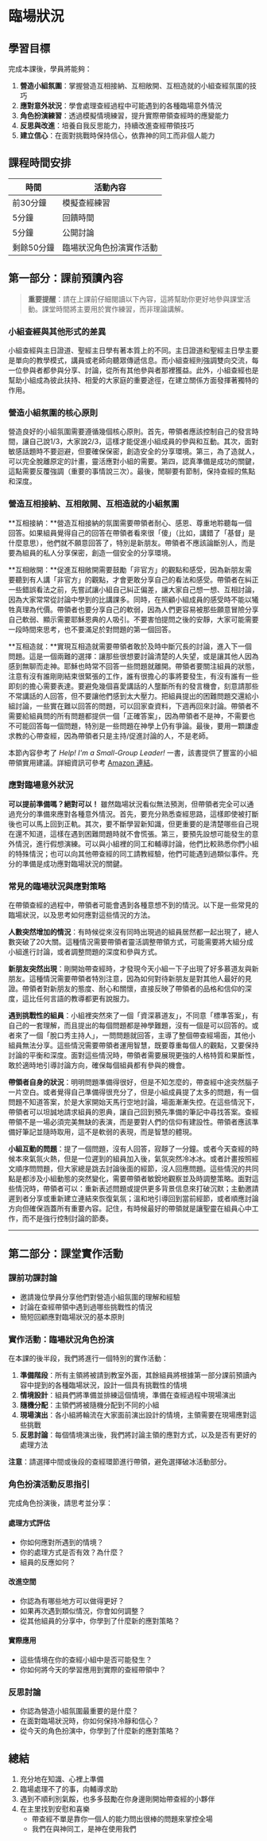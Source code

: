 # 臨場狀況

## 學習目標

完成本課後，學員將能夠：

1. **營造小組氛圍**：掌握營造互相接納、互相敞開、互相造就的小組查經氛圍的技巧
2. **應對意外狀況**：學會處理查經過程中可能遇到的各種臨場意外情況
3. **角色扮演練習**：透過模擬情境練習，提升實際帶領查經時的應變能力
4. **反思與改進**：培養自我反思能力，持續改進查經帶領技巧
5. **建立信心**：在面對挑戰時保持信心，依靠神的同工而非個人能力

## 課程時間安排

| 時間           | 活動內容                   |
|----------------|----------------------------|
| 前30分鐘       | 模擬查經練習               |
| 5分鐘          | 回饋時間                   |
| 5分鐘          | 公開討論                   |
| 剩餘50分鐘     | 臨場狀況角色扮演實作活動   |

## 第一部分：課前預讀內容

> **重要提醒**：請在上課前仔細閱讀以下內容，這將幫助你更好地參與課堂活動。課堂時間將主要用於實作練習，而非理論講解。

### 小組查經與其他形式的差異

小組查經與主日證道、聖經主日學有著本質上的不同。主日證道和聖經主日學主要是單向的教學模式，講員或老師向聽眾傳遞信息。而小組查經則強調雙向交流，每一位參與者都參與分享、討論，從所有其他參與者那裡獲益。此外，小組查經也是幫助小組成為彼此扶持、相愛的大家庭的重要途徑，在建立關係方面發揮著獨特的作用。

### 營造小組氛圍的核心原則

營造良好的小組氛圍需要遵循幾個核心原則。首先，帶領者應該控制自己的發言時間，讓自己說1/3，大家說2/3，這樣才能促進小組成員的參與和互動。其次，面對敏感話題時不要迴避，但要確保保密，創造安全的分享環境。第三，為了造就人，可以完全脫離原定的計畫，靈活應對小組的需要。第四，認真準備是成功的關鍵，這點需要反覆強調（重要的事情說三次）。最後，閒聊要有節制，保持查經的焦點和深度。

### 營造互相接納、互相敞開、互相造就的小組氛圍

**互相接納：**營造互相接納的氛圍需要帶領者耐心、感恩、尊重地聆聽每一個回答。如果組員覺得自己的回答在帶領者看來很「傻」（比如，講錯了「基督」是什麼意思），他們就不願意回答了，特別是新朋友。帶領者不應該論斷別人，而是要為組員的私人分享保密，創造一個安全的分享環境。

**互相敞開：**促進互相敞開需要鼓勵「非官方」的觀點和感受，因為新朋友需要聽到有人講「非官方」的觀點，才會更敢分享自己的看法和感受。帶領者在糾正一些錯誤看法之前，先嘗試讓小組自己糾正偏差，讓大家自己想一想、互相討論，因為大家常常從討論中學到的比講課多。同時，在照顧小組成員的感受時不能以犧牲真理為代價。帶領者也要分享自己的軟弱，因為人們更容易被那些願意冒險分享自己軟弱、顯示需要耶穌恩典的人吸引。不要害怕提問之後的安靜，大家可能需要一段時間來思考，也不要滿足於對問題的第一個回答。

**互相造就：**實現互相造就需要帶領者敢於及時中斷冗長的討論，進入下一個問題。這是一個兩難的選擇：讓那些很想要討論清楚的人失望，或是讓其他人因為感到無聊而走神。耶穌也時常不回答一些問題就離開。帶領者要關注組員的狀態，注意有沒有誰剛剛結束很緊張的工作，誰有很擔心的事將要發生，有沒有誰有一些即刻的擔心需要表達。要避免幾個喜愛講話的人壟斷所有的發言機會，刻意請那些不常講話的人回答，但不要讓他們感到太大壓力。把組員提出的困難問題交還給小組討論，一些實在難以回答的問題，可以回家查資料，下週再回來討論。帶領者不需要給組員問的所有問題都提供一個「正確答案」，因為帶領者不是神，不需要也不可能回答每一個問題，特別是一些問題在神學上仍有爭論。最後，要用一顆謙虛求教的心帶查經，因為帶領者只是主持/促進討論的人，不是老師。

本節內容參考了 *Help! I'm a Small-Group Leader!* 一書，該書提供了豐富的小組帶領實用建議。詳細資訊可參考 [Amazon 連結](https://www.amazon.com/dp/B003JH835A/ref=dp-kindle-redirect?_encoding=UTF8&btkr=1)。

### 應對臨場意外狀況

**可以提前準備嗎？絕對可以！** 雖然臨場狀況看似無法預測，但帶領者完全可以通過充分的準備來應對各種意外情況。首先，要充分熟悉查經思路，這樣即使被打斷後也可以馬上回到正軌。其次，要不斷學習新知識，但更重要的是清楚哪些自己現在還不知道，這樣在遇到困難問題時就不會慌張。第三，要預先設想可能發生的意外情況，進行假想演練。可以與小組裡的同工和輔導討論，他們比較熟悉你們小組的特殊情況；也可以向其他帶查經的同工請教經驗，他們可能遇到過類似事件。充分的準備是成功應對臨場狀況的關鍵。

### 常見的臨場狀況與應對策略

在帶領查經的過程中，帶領者可能會遇到各種意想不到的情況。以下是一些常見的臨場狀況，以及思考如何應對這些情況的方法。

**人數突然增加的情況**：有時候從來沒有同時出現過的組員居然都一起出現了，總人數突破了20大關。這種情況需要帶領者靈活調整帶領方式，可能需要將大組分成小組進行討論，或者調整問題的深度和參與方式。

**新朋友突然出現**：剛開始帶查經時，才發現今天小組一下子出現了好多慕道友與新朋友。這種情況需要帶領者特別注意，因為如何對待新朋友是對其他人最好的見證。帶領者對新朋友的態度、耐心和關懷，直接反映了帶領者的品格和信仰的深度，這比任何言語的教導都更有說服力。

**遇到挑戰性的組員**：小組裡突然來了一個「資深慕道友」，不同意「標準答案」，有自己的一套理解，而且提出的每個問題都是神學難題，沒有一個是可以回答的。或者來了一個「脫口秀主持人」，一問問題就回答，主導了整個帶查經場面，其他小組員無法分享。這些情況需要帶領者運用智慧，既要尊重每個人的觀點，又要保持討論的平衡和深度。面對這些情況時，帶領者需要展現更強的人格特質和果斷性，敢於適時地引導討論方向，確保每個組員都有參與的機會。

**帶領者自身的狀況**：明明問題準備得很好，但是不知怎麼的，帶查經中途突然腦子一片空白。或者覺得自己準備得很充分了，但是小組成員提了太多的問題，有一個問題不知道答案，於是大家開始天馬行空地討論，場面漸漸失控。在這些情況下，帶領者可以坦誠地請求組員的恩典，讓自己回到預先準備的筆記中尋找答案。查經帶領不是一場必須完美無缺的表演，而是要對人們的信仰有建設性。帶領者應該準備好筆記並隨時取用，這不是軟弱的表現，而是智慧的體現。

**小組互動的問題**：提了一個問題，沒有人回答，寂靜了一分鐘。或者今天查經的時候本來氣氛火熱，但是一位遲到的組員加入後，氣氛突然冷冰冰。或者計畫按照經文順序問問題，但大家總是跳去討論後面的經節，沒人回應問題。這些情況的共同點是都涉及小組動態的突然變化，需要帶領者敏銳地觀察並及時調整策略。面對這些情況時，帶領者可以：重新表述問題或提供更多背景信息來打破沉默；主動邀請遲到者分享或重新建立連結來恢復氣氛；溫和地引導回到當前經節，或者順應討論方向但確保涵蓋所有重要內容。記住，有時候最好的帶領就是讓聖靈在組員心中工作，而不是強行控制討論的節奏。

---

## 第二部分：課堂實作活動

### 課前功課討論

- 邀請幾位學員分享他們對營造小組氛圍的理解和經驗
- 討論在查經帶領中遇到過哪些挑戰性的情況
- 簡短回顧應對臨場狀況的基本原則

### 實作活動：臨場狀況角色扮演

在本課的後半段，我們將進行一個特別的實作活動：

1. **準備階段**：所有主領將被請到教室外面，其餘組員將根據第一部分課前預讀內容中提到的各種臨場狀況，設計一個具有挑戰性的情境
2. **情境設計**：組員們將準備並排練這個情境，準備在查經過程中現場演出
3. **隨機分配**：主領們將被隨機分配到不同的小組
4. **現場演出**：各小組將輪流在大家面前演出設計的情境，主領需要在現場應對這些挑戰
5. **反思討論**：每個情境演出後，我們將討論主領的應對方式，以及是否有更好的處理方法

**注意**：請選擇中間或後段的查經環節進行帶領，避免選擇破冰活動部分。

### 角色扮演活動反思指引

完成角色扮演後，請思考並分享：

#### 處理方式評估

- 你如何應對所遇到的情境？
- 你的處理方式是否有效？為什麼？
- 組員的反應如何？

#### 改進空間

- 你認為有哪些地方可以做得更好？
- 如果再次遇到類似情況，你會如何調整？
- 從其他組員的分享中，你學到了什麼新的應對策略？

#### 實際應用

- 這些情境在你的查經小組中是否可能發生？
- 你如何將今天的學習應用到實際的查經帶領中？

### 反思討論

- 你認為營造小組氛圍最重要的是什麼？
- 在面對臨場狀況時，你如何保持冷靜和信心？
- 從今天的角色扮演中，你學到了什麼新的應對策略？

## 總結

1. 充分地在知識、心裡上準備
2. 臨場處理不了的事，向輔導求助
3. 遇到不順利別氣餒，也多多鼓勵在你身邊剛開始帶查經的小夥伴
4. 在主里找到安慰和喜樂
    - 帶查經不單是靠你一個人的能力問出很棒的問題來掌控全場
    - 我們在與神同工，是神在使用我們
